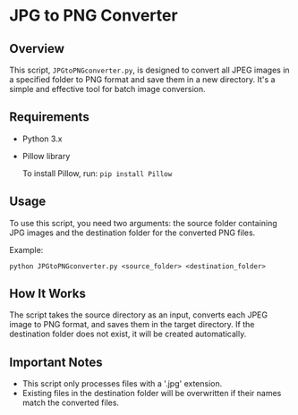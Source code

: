 # JPG to PNG Converter

## Overview
This script, `JPGtoPNGconverter.py`, is designed to convert all JPEG images in a specified folder to PNG format and save them in a new directory. It's a simple and effective tool for batch image conversion.

## Requirements
- Python 3.x
- Pillow library

  To install Pillow, run: `pip install Pillow`

## Usage
To use this script, you need two arguments: the source folder containing JPG images and the destination folder for the converted PNG files. 

Example:
```
python JPGtoPNGconverter.py <source_folder> <destination_folder>
```

## How It Works
The script takes the source directory as an input, converts each JPEG image to PNG format, and saves them in the target directory. If the destination folder does not exist, it will be created automatically.

## Important Notes
- This script only processes files with a '.jpg' extension.
- Existing files in the destination folder will be overwritten if their names match the converted files.
